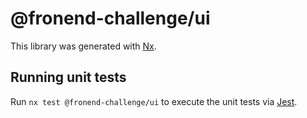 # @fronend-challenge/ui

This library was generated with [Nx](https://nx.dev).

## Running unit tests

Run `nx test @fronend-challenge/ui` to execute the unit tests via [Jest](https://jestjs.io).
